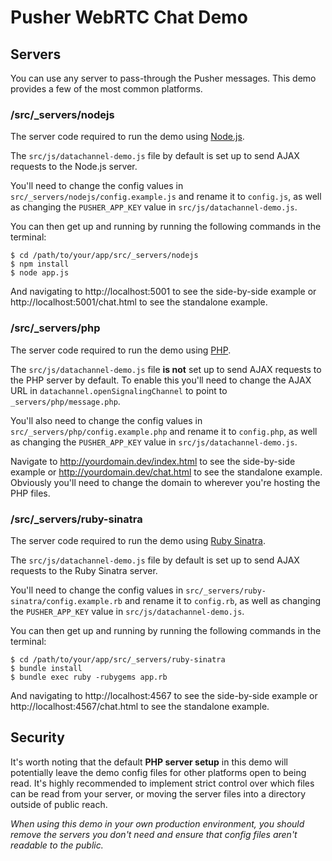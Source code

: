# Pusher WebRTC Chat Demo

## Servers

You can use any server to pass-through the Pusher messages. This demo provides a few of the most common platforms.

### /src/_servers/nodejs

The server code required to run the demo using [Node.js](http://nodejs.org/).

The `src/js/datachannel-demo.js` file by default is set up to send AJAX requests to the Node.js server.

You'll need to change the config values in `src/_servers/nodejs/config.example.js` and rename it to `config.js`, as well as changing the `PUSHER_APP_KEY` value in `src/js/datachannel-demo.js`.

You can then get up and running by running the following commands in the terminal:

```
$ cd /path/to/your/app/src/_servers/nodejs
$ npm install
$ node app.js
```
    
And navigating to http://localhost:5001 to see the side-by-side example or http://localhost:5001/chat.html to see the standalone example.

### /src/_servers/php

The server code required to run the demo using [PHP](http://php.net/).

The `src/js/datachannel-demo.js` file __is not__ set up to send AJAX requests to the PHP server by default. To enable this you'll need to change the AJAX URL in `datachannel.openSignalingChannel` to point to `_servers/php/message.php`.

You'll also need to change the config values in `src/_servers/php/config.example.php` and rename it to `config.php`, as well as changing the `PUSHER_APP_KEY` value in `src/js/datachannel-demo.js`.

Navigate to http://yourdomain.dev/index.html to see the side-by-side example or http://yourdomain.dev/chat.html to see the standalone example. Obviously you'll need to change the domain to wherever you're hosting the PHP files.

### /src/_servers/ruby-sinatra

The server code required to run the demo using [Ruby Sinatra](http://www.sinatrarb.com/).

The `src/js/datachannel-demo.js` file by default is set up to send AJAX requests to the Ruby Sinatra server.

You'll need to change the config values in `src/_servers/ruby-sinatra/config.example.rb` and rename it to `config.rb`, as well as changing the `PUSHER_APP_KEY` value in `src/js/datachannel-demo.js`.

You can then get up and running by running the following commands in the terminal:

```
$ cd /path/to/your/app/src/_servers/ruby-sinatra
$ bundle install
$ bundle exec ruby -rubygems app.rb
```
    
And navigating to http://localhost:4567 to see the side-by-side example or http://localhost:4567/chat.html to see the standalone example.

## Security

It's worth noting that the default __PHP server setup__ in this demo will potentially leave the demo config files for other platforms open to being read. It's highly recommended to implement strict control over which files can be read from your server, or moving the server files into a directory outside of public reach.

_When using this demo in your own production environment, you should remove the servers you don't need and ensure that config files aren't readable to the public._
